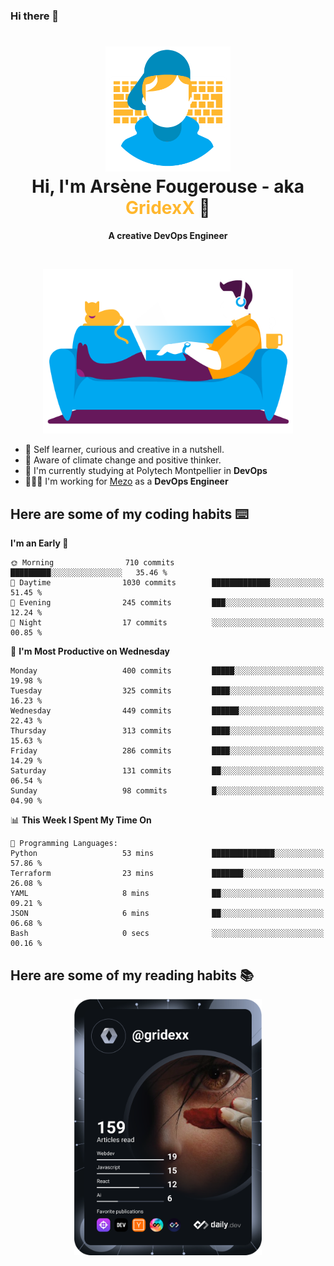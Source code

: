 ### Hi there 👋

<!--
**GridexX/gridexx** is a ✨ _special_ ✨ repository because its `README.md` (this file) appears on your GitHub profile.

Here are some ideas to get you started:

- 🔭 I’m currently working on ...
- 🌱 I’m currently learning ...
- 👯 I’m looking to collaborate on ...
- 🤔 I’m looking for help with ...
- 💬 Ask me about ...
- 📫 How to reach me: ...
- 😄 Pronouns: ...
- ⚡ Fun fact: ...
-->


<!-- Header -->
<h1 align="center">
  <img src="./images/user_profile.png" width="200">
  <br>
  Hi, I'm Arsène Fougerouse - aka <span style="color:#ffb72e">GridexX</span> 👋
</h1>


<p align="center">
  <b>A creative DevOps Engineer </b>
</p>
<br/>
<p align="center">
  <img src="./images/man_couch.png" width="400">
</p>

- 🎨 Self learner, curious and creative in a nutshell. 
- 🌱 Aware of climate change and positive thinker.
- 📕 I'm currently studying at Polytech Montpellier in **DevOps**
- 👨🏻‍💻 I'm working for [Mezo](https://meso-lr.umontpellier.fr/) as a **DevOps Engineer**


## Here are some of my coding habits ⌨️

<!-- Add a section about tech and Ops stack
  Like this one : https://github.com/Xanthus58#-tech-stack
-->
<!--START_SECTION:waka-->
**I'm an Early 🐤** 

```text
🌞 Morning                710 commits         █████████░░░░░░░░░░░░░░░░   35.46 % 
🌆 Daytime                1030 commits        █████████████░░░░░░░░░░░░   51.45 % 
🌃 Evening                245 commits         ███░░░░░░░░░░░░░░░░░░░░░░   12.24 % 
🌙 Night                  17 commits          ░░░░░░░░░░░░░░░░░░░░░░░░░   00.85 % 
```
📅 **I'm Most Productive on Wednesday** 

```text
Monday                   400 commits         █████░░░░░░░░░░░░░░░░░░░░   19.98 % 
Tuesday                  325 commits         ████░░░░░░░░░░░░░░░░░░░░░   16.23 % 
Wednesday                449 commits         ██████░░░░░░░░░░░░░░░░░░░   22.43 % 
Thursday                 313 commits         ████░░░░░░░░░░░░░░░░░░░░░   15.63 % 
Friday                   286 commits         ████░░░░░░░░░░░░░░░░░░░░░   14.29 % 
Saturday                 131 commits         ██░░░░░░░░░░░░░░░░░░░░░░░   06.54 % 
Sunday                   98 commits          █░░░░░░░░░░░░░░░░░░░░░░░░   04.90 % 
```


📊 **This Week I Spent My Time On** 

```text
💬 Programming Languages: 
Python                   53 mins             ██████████████░░░░░░░░░░░   57.86 % 
Terraform                23 mins             ███████░░░░░░░░░░░░░░░░░░   26.08 % 
YAML                     8 mins              ██░░░░░░░░░░░░░░░░░░░░░░░   09.21 % 
JSON                     6 mins              ██░░░░░░░░░░░░░░░░░░░░░░░   06.68 % 
Bash                     0 secs              ░░░░░░░░░░░░░░░░░░░░░░░░░   00.16 % 
```


<!--END_SECTION:waka-->

## Here are some of my reading habits 📚
<div  align="center">
  <img src="./images/devcard.svg" width="300">
</div>
